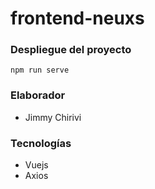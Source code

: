 # frontend-neuxs


### Despliegue del proyecto
```
npm run serve
```

### Elaborador

- Jimmy Chirivi


### Tecnologías

- Vuejs
- Axios
